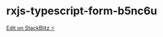 # rxjs-typescript-form-b5nc6u

[Edit on StackBlitz ⚡️](https://stackblitz.com/edit/rxjs-typescript-form-b5nc6u)